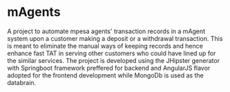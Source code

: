 # mAgents
A project to automate mpesa agents' transaction records in a mAgent system upon a customer making a deposit or a withdrawal transaction. This is meant to eliminate the manual ways of keeping records and hence enhance fast TAT in serving other customers who could have lined up for the similar services.
The project is developed using the JHipster generator with Springboot framework preffered for backend and AngularJS flavor adopted for the frontend development while MongoDb is used as the databrain.
